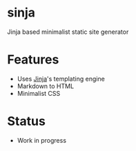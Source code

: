 # sinja
Jinja based minimalist static site generator

# Features

- Uses [Jinja](https://jinja.palletsprojects.com/en/3.1.x/)'s templating engine
- Markdown to HTML
- Minimalist CSS

# Status

- Work in progress
